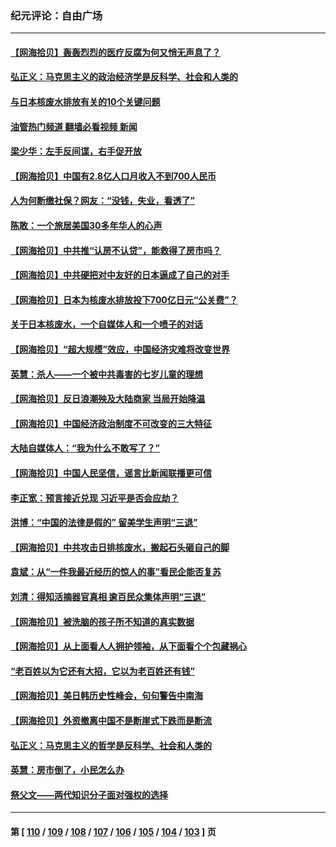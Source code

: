 ### 纪元评论：自由广场
---
#### [【网海拾贝】轰轰烈烈的医疗反腐为何又悄无声息了？](../../pages/nsc993/n14067969.md?09070330) 
#### [弘正义：马克思主义的政治经济学是反科学、社会和人类的](../../pages/nsc993/n14067868.md?09070330) 
#### [与日本核废水排放有关的10个关键问题](../../pages/nsc993/n14067276.md?09070330) 
#### [油管热门频道 翻墙必看视频 新闻](ok?09070330)
#### [梁少华：左手反间谍，右手促开放](../../pages/nsc993/n14067237.md?09070330) 
#### [【网海拾贝】中国有2.8亿人口月收入不到700人民币](../../pages/nsc993/n14066723.md?09070330) 
#### [人为何断缴社保？网友：“没钱，失业，看透了”](../../pages/nsc993/n14066717.md?09070330) 
#### [陈敢：一个旅居美国30多年华人的心声](../../pages/nsc993/n14066659.md?09070330) 
#### [【网海拾贝】中共推“认房不认贷”，能救得了房市吗？](../../pages/nsc993/n14066238.md?09070330) 
#### [【网海拾贝】中共硬把对中友好的日本逼成了自己的对手](../../pages/nsc993/n14065888.md?09070330) 
#### [【网海拾贝】日本为核废水排放投下700亿日元“公关费”？](../../pages/nsc993/n14065145.md?09070330) 
#### [关于日本核废水，一个自媒体人和一个喷子的对话](../../pages/nsc993/n14065097.md?09070330) 
#### [【网海拾贝】“超大规模”效应，中国经济灾难将改变世界](../../pages/nsc993/n14064501.md?09070330) 
#### [英慧：杀人——一个被中共毒害的七岁儿童的理想](../../pages/nsc993/n14064305.md?09070330) 
#### [【网海拾贝】反日浪潮殃及大陆商家 当局开始降温](../../pages/nsc993/n14063798.md?09070330) 
#### [【网海拾贝】中国经济政治制度不可改变的三大特征](../../pages/nsc993/n14063134.md?09070330) 
#### [大陆自媒体人：“我为什么不敢写了？”](../../pages/nsc993/n14063157.md?09070330) 
#### [【网海拾贝】中国人民坚信，谣言比新闻联播更可信](../../pages/nsc993/n14062543.md?09070330) 
#### [李正宽：预言接近兑现 习近平是否会应劫？](../../pages/nsc993/n14061898.md?09070330) 
#### [洪博：“中国的法律是假的” 留美学生声明“三退”](../../pages/nsc993/n14062281.md?09070330) 
#### [【网海拾贝】中共攻击日排核废水，搬起石头砸自己的脚](../../pages/nsc993/n14061890.md?09070330) 
#### [袁斌：从“一件我最近经历的惊人的事”看民企能否复苏](../../pages/nsc993/n14061863.md?09070330) 
#### [刘清：得知活摘器官真相 逾百民众集体声明“三退”](../../pages/nsc993/n14061753.md?09070330) 
#### [【网海拾贝】被洗脑的孩子所不知道的真实数据](../../pages/nsc993/n14061579.md?09070330) 
#### [【网海拾贝】从上面看人人拥护领袖，从下面看个个包藏祸心](../../pages/nsc993/n14060605.md?09070330) 
#### [“老百姓以为它还有大招，它以为老百姓还有钱”](../../pages/nsc993/n14060041.md?09070330) 
#### [【网海拾贝】美日韩历史性峰会，句句警告中南海](../../pages/nsc993/n14058657.md?09070330) 
#### [【网海拾贝】外资撤离中国不是断崖式下跌而是断流](../../pages/nsc993/n14058075.md?09070330) 
#### [弘正义：马克思主义的哲学是反科学、社会和人类的](../../pages/nsc993/n14058048.md?09070330) 
#### [英慧：房市倒了，小民怎么办](../../pages/nsc993/n14058039.md?09070330) 
#### [祭父文——两代知识分子面对强权的选择](../../pages/nsc993/n14057522.md?09070330) 

---
#### 第 [ [110](./110.md?09070330) / [109](./109.md?09070330) / [108](./108.md?09070330) / [107](./107.md?09070330) / [106](./106.md?09070330) / [105](./105.md?09070330) / [104](./104.md?09070330) / [103](./103.md?09070330) ] 页
